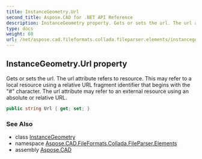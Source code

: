 ```yaml
---
title: InstanceGeometry.Url
second_title: Aspose.CAD for .NET API Reference
description: InstanceGeometry property. Gets or sets the url. The url attribute refers to resource. This may refer to a local resource using a relative URL fragment identifier that begins with the  character. The url attribute may refer to an external resource using an absolute or relative URL
type: docs
weight: 60
url: /net/aspose.cad.fileformats.collada.fileparser.elements/instancegeometry/url/
---
```

## InstanceGeometry.Url property

Gets or sets the url. The url attribute refers to resource. This may refer to a local resource using a relative URL fragment identifier that begins with the "#" character. The url attribute may refer to an external resource using an absolute or relative URL.

```csharp
public string Url { get; set; }
```

### See Also

* class [InstanceGeometry](../)
* namespace [Aspose.CAD.FileFormats.Collada.FileParser.Elements](../../instancegeometry/)
* assembly [Aspose.CAD](../../../)



